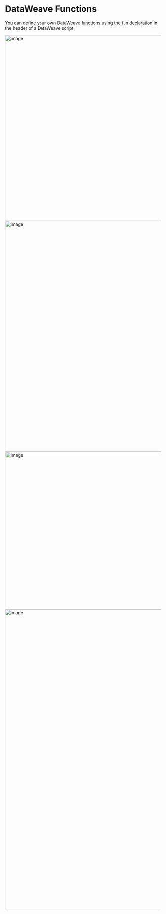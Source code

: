 # DataWeave Functions

You can define your own DataWeave functions using the fun declaration in the header of a DataWeave script.

<img width="978" height="601" alt="image" src="https://github.com/user-attachments/assets/fa316740-0945-4c0e-83c1-1bc586797e9f" />

<img width="1007" height="745" alt="image" src="https://github.com/user-attachments/assets/bac382e2-3555-45e2-8e6f-d71043c5b010" />

<img width="1012" height="509" alt="image" src="https://github.com/user-attachments/assets/dd41e708-07fc-4934-8eef-0ccfff7f3689" />

<img width="1005" height="968" alt="image" src="https://github.com/user-attachments/assets/6ddffde9-501e-4c75-8ea0-760b7ba6dfae" />
